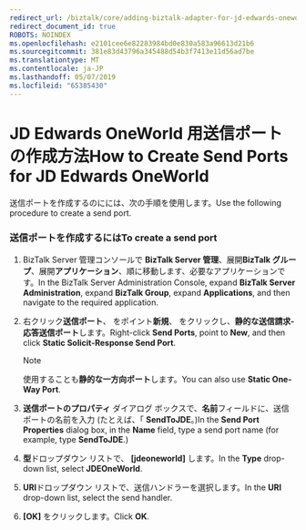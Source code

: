 ```yaml
---
redirect_url: /biztalk/core/adding-biztalk-adapter-for-jd-edwards-oneworld/
redirect_document_id: true
ROBOTS: NOINDEX
ms.openlocfilehash: e2101cee6e82283984bd0e830a583a96613d21b6
ms.sourcegitcommit: 381e83d43796a345488d54b3f7413e11d56ad7be
ms.translationtype: MT
ms.contentlocale: ja-JP
ms.lasthandoff: 05/07/2019
ms.locfileid: "65385430"
---
```

# <a name="how-to-create-send-ports-for-jd-edwards-oneworld"></a><span data-ttu-id="00521-101">JD Edwards OneWorld 用送信ポートの作成方法</span><span class="sxs-lookup"><span data-stu-id="00521-101">How to Create Send Ports for JD Edwards OneWorld</span></span>
<span data-ttu-id="00521-102">送信ポートを作成するのにには、次の手順を使用します。</span><span class="sxs-lookup"><span data-stu-id="00521-102">Use the following procedure to create a send port.</span></span>  
  
### <a name="to-create-a-send-port"></a><span data-ttu-id="00521-103">送信ポートを作成するには</span><span class="sxs-lookup"><span data-stu-id="00521-103">To create a send port</span></span>  
  
1.  <span data-ttu-id="00521-104">BizTalk Server 管理コンソールで  **BizTalk Server 管理**、展開**BizTalk グループ**、展開**アプリケーション**、順に移動します、必要なアプリケーションです。</span><span class="sxs-lookup"><span data-stu-id="00521-104">In the BizTalk Server Administration Console, expand **BizTalk Server Administration**, expand **BizTalk Group**, expand **Applications**, and then navigate to the required application.</span></span>  
  
2.  <span data-ttu-id="00521-105">右クリック**送信ポート**、 をポイント**新規**、 をクリックし、**静的な送信請求-応答送信ポート**します。</span><span class="sxs-lookup"><span data-stu-id="00521-105">Right-click **Send Ports**, point to **New**, and then click **Static Solicit-Response Send Port**.</span></span>  
  
    > [!NOTE]
    >  <span data-ttu-id="00521-106">使用することも**静的な一方向ポート**します。</span><span class="sxs-lookup"><span data-stu-id="00521-106">You can also use **Static One-Way Port**.</span></span>  
  
3.  <span data-ttu-id="00521-107">**送信ポートのプロパティ** ダイアログ ボックスで、**名前**フィールドに、送信ポートの名前を入力 (たとえば、「 **SendToJDE**。)</span><span class="sxs-lookup"><span data-stu-id="00521-107">In the **Send Port Properties** dialog box, in the **Name** field, type a send port name (for example, type **SendToJDE**.)</span></span>  
  
4.  <span data-ttu-id="00521-108">**型**ドロップダウン リストで、 **[jdeoneworld]** します。</span><span class="sxs-lookup"><span data-stu-id="00521-108">In the **Type** drop-down list, select **JDEOneWorld**.</span></span>  
  
5.  <span data-ttu-id="00521-109">**URI**ドロップダウン リストで、送信ハンドラーを選択します。</span><span class="sxs-lookup"><span data-stu-id="00521-109">In the **URI** drop-down list, select the send handler.</span></span>  
  
6.  <span data-ttu-id="00521-110">**[OK]** をクリックします。</span><span class="sxs-lookup"><span data-stu-id="00521-110">Click **OK**.</span></span>  
  
